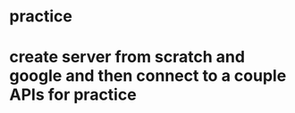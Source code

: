 # practice

# create server from scratch and google and then connect to a couple APIs for practice
# 